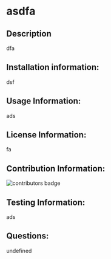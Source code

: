 
# asdfa
  
## Description
dfa
  
## Installation information:
dsf
  
## Usage Information:
ads
  
## License Information:
fa
  
## Contribution Information:
![contributors badge](https://img.shields.io/badge/Contributors-df-brightgreen)
## Testing Information:
ads
  
## Questions:
undefined
  
